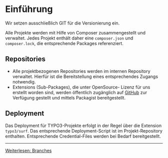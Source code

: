 # Einführung
Wir setzen ausschließlich GIT für die Versionierung ein.

Alle Projekte werden mit Hilfe von Composer zusammengestellt und verwaltet.
Jedes Projekt enthält daher eine `composer.json` und `composer.lock`, die entsprechende Packages referenziert.

## Repositories
* Alle projektbezogenen Repositories werden im internen Repository verwaltet. Hierfür ist die Bereitstellung eines entsprechendes Zugangs notwendig.
* Extensions (Sub-Packages), die unter OpenSource- Lizenz für uns erstellt worden sind, werden öffentlich zugänglich auf [GitHub](https://github.com/RKWKomZe/) zur Verfügung gestellt und mittels Packagist bereitgestellt.


## Deployment
Das Deployment für TYPO3-Projekte erfolgt in der Regel über die Extension `typo3/surf`. 
Das entsprechende Deployment-Script ist im Projekt-Repository enthalten. 
Entsprechende Credential-Files werden bei Bedarf bereitgestellt.

---
[Weiterlesen: Branches](2_Branches.md)